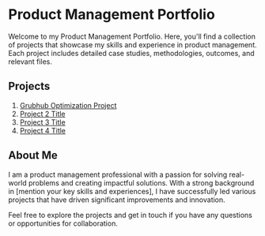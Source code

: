 # Product Management Portfolio

Welcome to my Product Management Portfolio. Here, you'll find a collection of projects that showcase my skills and experience in product management. Each project includes detailed case studies, methodologies, outcomes, and relevant files.

## Projects

1. [Grubhub Optimization Project](./Grubhub-Optimization/README.md)
2. [Project 2 Title](./MediShare/README.md)
3. [Project 3 Title](./Project3/README.md)
4. [Project 4 Title](./Project4/README.md)

## About Me

I am a product management professional with a passion for solving real-world problems and creating impactful solutions. With a strong background in [mention your key skills and experiences], I have successfully led various projects that have driven significant improvements and innovation.

Feel free to explore the projects and get in touch if you have any questions or opportunities for collaboration.

